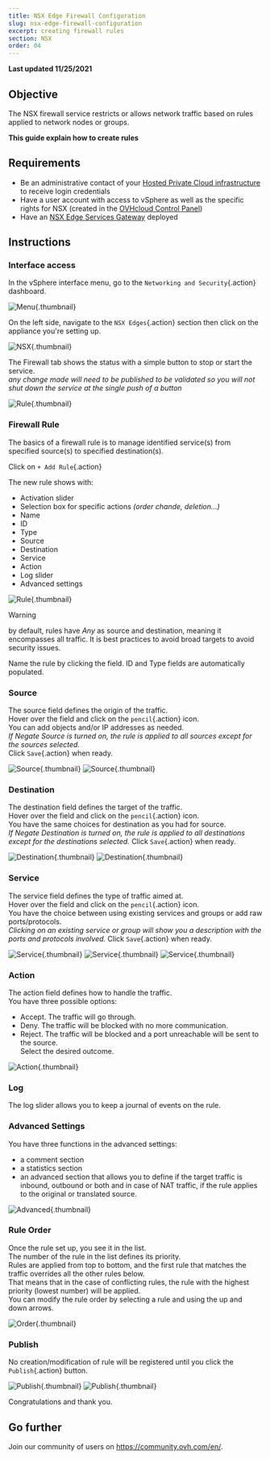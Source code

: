 ```yaml
---
title: NSX Edge Firewall Configuration
slug: nsx-edge-firewall-configuration
excerpt: creating firewall rules  
section: NSX
order: 04
---
```


**Last updated 11/25/2021**

## Objective

The NSX firewall service restricts or allows network traffic based on rules applied to network nodes or groups.

**This guide explain how to create rules**

## Requirements

- Be an administrative contact of your [Hosted Private Cloud infrastructure](https://www.ovhcloud.com/en-gb/enterprise/products/hosted-private-cloud/) to receive login credentials
- Have a user account with access to vSphere as well as the specific rights for NSX (created in the [OVHcloud Control Panel](https://www.ovh.com/auth/?action=gotomanager&from=https://www.ovh.co.uk/&ovhSubsidiary=GB))
- Have an [NSX Edge Services Gateway](https://docs.ovh.com/gb/en/private-cloud/how-to-deploy-an-nsx-edge-gateway/) deployed

## Instructions

### Interface access

In the vSphere interface menu, go to the `Networking and Security`{.action} dashboard.

![Menu](images/en01dash.png){.thumbnail}

On the left side, navigate to the `NSX Edges`{.action} section then click on the appliance you're setting up.

![NSX](images/en02nsx.png){.thumbnail}

The Firewall tab shows the status with a simple button to stop or start the service.    
*any change made will need to be published to be validated so you will not shut down the service at the single push of a button*     

![Rule](images/en03fw.png){.thumbnail}

### Firewall Rule

The basics of a firewall rule is to manage identified service(s) from specified source(s) to specified destination(s).     

Click on `+ Add Rule`{.action}

The new rule shows with:
- Activation slider
- Selection box for specific actions *(order chande, deletion...)*
- Name
- ID
- Type
- Source
- Destination
- Service
- Action
- Log slider
- Advanced settings    

![Rule](images/en03rule.png){.thumbnail}

> [!warning]
>
> by default, rules have *Any* as source and destination, meaning it encompasses all traffic. It is best practices to avoid broad targets to avoid security issues.
>

Name the rule by clicking the field. ID and Type fields are automatically populated.

### Source

The source field defines the origin of the traffic.    
Hover over the field and click on the `pencil`{.action} icon.     
You can add objects and/or IP addresses as needed.     
*If Negate Source is turned on, the rule is applied to all sources except for the sources selected.*     
Click `Save`{.action} when ready.

![Source](images/en04sourceobjects.png){.thumbnail}
![Source](images/en05sourceIP.png){.thumbnail}


### Destination

The destination field defines the target of the traffic.    
Hover over the field and click on the `pencil`{.action} icon.     
You have the same choices for destination as you had for source.    
*If Negate Destination is turned on, the rule is applied to all destinations except for the destinations selected.*
Click `Save`{.action} when ready.

![Destination](images/en07destobjects.png){.thumbnail}
![Destination](images/en07destIP.png){.thumbnail}


### Service

The service field defines the type of traffic aimed at.    
Hover over the field and click on the `pencil`{.action} icon.     
You have the choice between using existing services and groups or add raw ports/protocols.    
*Clicking on an existing service or group will show you a description with the ports and protocols involved.*
Click `Save`{.action} when ready.

![Service](images/en08servsg.png){.thumbnail}
![Service](images/en09servdetail.png){.thumbnail}
![Service](images/en10servport.png){.thumbnail}


### Action

The action field defines how to handle the traffic.    
You have three possible options:
- Accept. The traffic will go through.
- Deny. The traffic will be blocked with no more communication.
- Reject. The traffic will be blocked and a port unreachable will be sent to the source.     
Select the desired outcome.

![Action](images/en11action.png){.thumbnail}


### Log

The log slider allows you to keep a journal of events on the rule.


### Advanced Settings

You have three functions in the advanced settings:
- a comment section
- a statistics section
- an advanced section that allows you to define if the target traffic is inbound, outbound or both and in case of NAT traffic, if the rule applies to the original or translated source.

![Advanced](images/en12adv.png){.thumbnail}


### Rule Order

Once the rule set up, you see it in the list.   
The number of the rule in the list defines its priority.    
Rules are applied from top to bottom, and the first rule that matches the traffic overrides all the other rules below.    
That means that in the case of conflicting rules, the rule with the highest priority (lowest number) will be applied.    
You can modify the rule order by selecting a rule and using the up and down arrows.    

![Order](images/en13order.png){.thumbnail}


### Publish

No creation/modification of rule will be registered until you click the `Publish`{.action} button.

![Publish](images/en14publish.png){.thumbnail}
![Publish](images/en15done.png){.thumbnail}


Congratulations and thank you.

## Go further

Join our community of users on <https://community.ovh.com/en/>.
